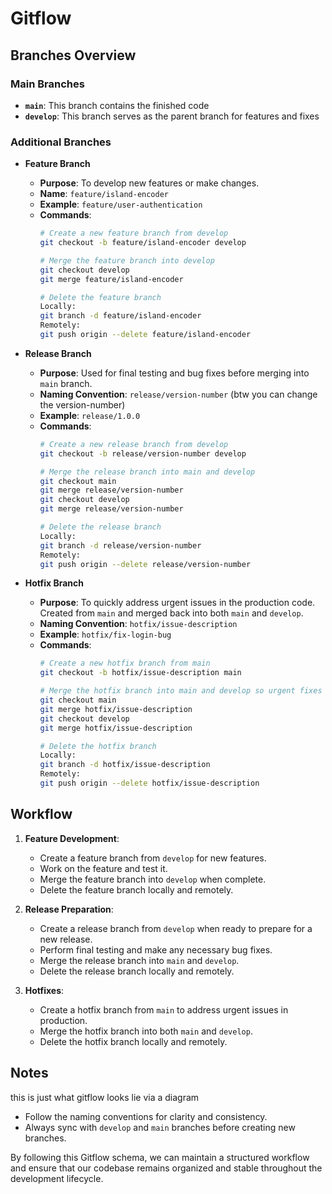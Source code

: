 # Gitflow

## Branches Overview

### Main Branches

- **`main`**: This branch contains the finished code
- **`develop`**: This branch serves as the parent branch for features and fixes

### Additional Branches

- **Feature Branch**
  - **Purpose**: To develop new features or make changes.
  - **Name**: `feature/island-encoder`
  - **Example**: `feature/user-authentication`
  - **Commands**:
    ```sh
    # Create a new feature branch from develop
    git checkout -b feature/island-encoder develop
    
    # Merge the feature branch into develop
    git checkout develop
    git merge feature/island-encoder
    
    # Delete the feature branch
    Locally:
    git branch -d feature/island-encoder
    Remotely:
    git push origin --delete feature/island-encoder
    ```

- **Release Branch**
  - **Purpose**: Used for final testing and bug fixes before merging into `main` branch.
  - **Naming Convention**: `release/version-number` (btw you can change the version-number)
  - **Example**: `release/1.0.0`
  - **Commands**:
    ```sh
    # Create a new release branch from develop
    git checkout -b release/version-number develop
    
    # Merge the release branch into main and develop
    git checkout main
    git merge release/version-number
    git checkout develop
    git merge release/version-number
    
    # Delete the release branch
    Locally:
    git branch -d release/version-number
    Remotely:
    git push origin --delete release/version-number
    ```

- **Hotfix Branch**
  - **Purpose**: To quickly address urgent issues in the production code. Created from `main` and merged back into both `main` and `develop`.
  - **Naming Convention**: `hotfix/issue-description`
  - **Example**: `hotfix/fix-login-bug`
  - **Commands**:
    ```sh
    # Create a new hotfix branch from main
    git checkout -b hotfix/issue-description main
    
    # Merge the hotfix branch into main and develop so urgent fixes are consistently applied across all project branches
    git checkout main
    git merge hotfix/issue-description
    git checkout develop
    git merge hotfix/issue-description
    
    # Delete the hotfix branch
    Locally:
    git branch -d hotfix/issue-description
    Remotely:
    git push origin --delete hotfix/issue-description
    ```

## Workflow

1. **Feature Development**:
   - Create a feature branch from `develop` for new features.
   - Work on the feature and test it.
   - Merge the feature branch into `develop` when complete.
   - Delete the feature branch locally and remotely.

2. **Release Preparation**:
   - Create a release branch from `develop` when ready to prepare for a new release.
   - Perform final testing and make any necessary bug fixes.
   - Merge the release branch into `main` and `develop`.
   - Delete the release branch locally and remotely.

3. **Hotfixes**:
   - Create a hotfix branch from `main` to address urgent issues in production.
   - Merge the hotfix branch into both `main` and `develop`.
   - Delete the hotfix branch locally and remotely.

## Notes
this is just what gitflow looks lie via a diagram
- Follow the naming conventions for clarity and consistency.
- Always sync with `develop` and `main` branches before creating new branches.

By following this Gitflow schema, we can maintain a structured workflow and ensure that our codebase remains organized and stable throughout the development lifecycle.
